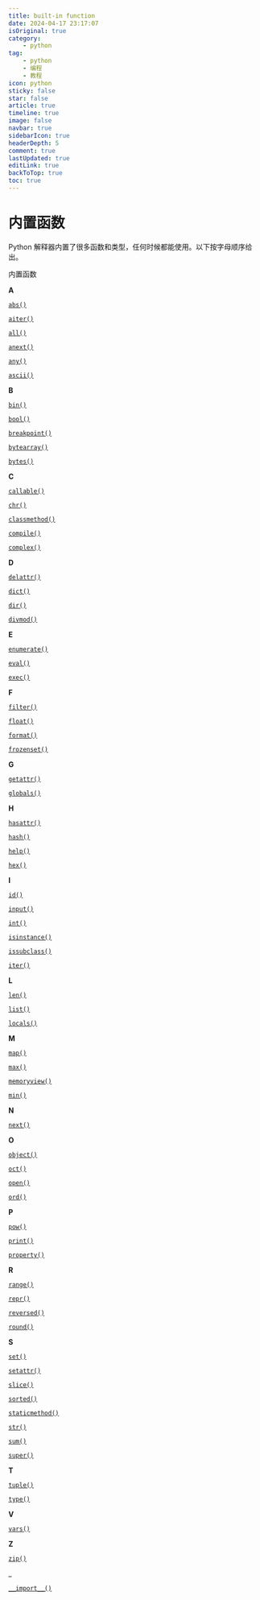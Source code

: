 ```yaml
---
title: built-in function
date: 2024-04-17 23:17:07
isOriginal: true
category:
    - python
tag:
    - python
    - 编程
    - 教程
icon: python
sticky: false
star: false
article: true
timeline: true
image: false
navbar: true
sidebarIcon: true
headerDepth: 5
comment: true
lastUpdated: true
editLink: true
backToTop: true
toc: true
---
```


# 内置函数

Python 解释器内置了很多函数和类型，任何时候都能使用。以下按字母顺序给出。

内置函数

**A**

[`abs()`](https://docs.python.org/zh-cn/3/library/functions.html#abs)

[`aiter()`](https://docs.python.org/zh-cn/3/library/functions.html#aiter)

[`all()`](https://docs.python.org/zh-cn/3/library/functions.html#all)

[`anext()`](https://docs.python.org/zh-cn/3/library/functions.html#anext)

[`any()`](https://docs.python.org/zh-cn/3/library/functions.html#any)

[`ascii()`](https://docs.python.org/zh-cn/3/library/functions.html#ascii)

**B**

[`bin()`](https://docs.python.org/zh-cn/3/library/functions.html#bin)

[`bool()`](https://docs.python.org/zh-cn/3/library/functions.html#bool)

[`breakpoint()`](https://docs.python.org/zh-cn/3/library/functions.html#breakpoint)

[`bytearray()`](https://docs.python.org/zh-cn/3/library/functions.html#func-bytearray)

[`bytes()`](https://docs.python.org/zh-cn/3/library/functions.html#func-bytes)

**C**

[`callable()`](https://docs.python.org/zh-cn/3/library/functions.html#callable)

[`chr()`](https://docs.python.org/zh-cn/3/library/functions.html#chr)

[`classmethod()`](https://docs.python.org/zh-cn/3/library/functions.html#classmethod)

[`compile()`](https://docs.python.org/zh-cn/3/library/functions.html#compile)

[`complex()`](https://docs.python.org/zh-cn/3/library/functions.html#complex)

**D**

[`delattr()`](https://docs.python.org/zh-cn/3/library/functions.html#delattr)

[`dict()`](https://docs.python.org/zh-cn/3/library/functions.html#func-dict)

[`dir()`](https://docs.python.org/zh-cn/3/library/functions.html#dir)

[`divmod()`](https://docs.python.org/zh-cn/3/library/functions.html#divmod)

**E**

[`enumerate()`](https://docs.python.org/zh-cn/3/library/functions.html#enumerate)

[`eval()`](https://docs.python.org/zh-cn/3/library/functions.html#eval)

[`exec()`](https://docs.python.org/zh-cn/3/library/functions.html#exec)

**F**

[`filter()`](https://docs.python.org/zh-cn/3/library/functions.html#filter)

[`float()`](https://docs.python.org/zh-cn/3/library/functions.html#float)

[`format()`](https://docs.python.org/zh-cn/3/library/functions.html#format)

[`frozenset()`](https://docs.python.org/zh-cn/3/library/functions.html#func-frozenset)

**G**

[`getattr()`](https://docs.python.org/zh-cn/3/library/functions.html#getattr)

[`globals()`](https://docs.python.org/zh-cn/3/library/functions.html#globals)

**H**

[`hasattr()`](https://docs.python.org/zh-cn/3/library/functions.html#hasattr)

[`hash()`](https://docs.python.org/zh-cn/3/library/functions.html#hash)

[`help()`](https://docs.python.org/zh-cn/3/library/functions.html#help)

[`hex()`](https://docs.python.org/zh-cn/3/library/functions.html#hex)

**I**

[`id()`](https://docs.python.org/zh-cn/3/library/functions.html#id)

[`input()`](https://docs.python.org/zh-cn/3/library/functions.html#input)

[`int()`](https://docs.python.org/zh-cn/3/library/functions.html#int)

[`isinstance()`](https://docs.python.org/zh-cn/3/library/functions.html#isinstance)

[`issubclass()`](https://docs.python.org/zh-cn/3/library/functions.html#issubclass)

[`iter()`](https://docs.python.org/zh-cn/3/library/functions.html#iter)

**L**

[`len()`](https://docs.python.org/zh-cn/3/library/functions.html#len)

[`list()`](https://docs.python.org/zh-cn/3/library/functions.html#func-list)

[`locals()`](https://docs.python.org/zh-cn/3/library/functions.html#locals)

**M**

[`map()`](https://docs.python.org/zh-cn/3/library/functions.html#map)

[`max()`](https://docs.python.org/zh-cn/3/library/functions.html#max)

[`memoryview()`](https://docs.python.org/zh-cn/3/library/functions.html#func-memoryview)

[`min()`](https://docs.python.org/zh-cn/3/library/functions.html#min)

**N**

[`next()`](https://docs.python.org/zh-cn/3/library/functions.html#next)

**O**

[`object()`](https://docs.python.org/zh-cn/3/library/functions.html#object)

[`oct()`](https://docs.python.org/zh-cn/3/library/functions.html#oct)

[`open()`](https://docs.python.org/zh-cn/3/library/functions.html#open)

[`ord()`](https://docs.python.org/zh-cn/3/library/functions.html#ord)

**P**

[`pow()`](https://docs.python.org/zh-cn/3/library/functions.html#pow)

[`print()`](https://docs.python.org/zh-cn/3/library/functions.html#print)

[`property()`](https://docs.python.org/zh-cn/3/library/functions.html#property)

**R**

[`range()`](https://docs.python.org/zh-cn/3/library/functions.html#func-range)

[`repr()`](https://docs.python.org/zh-cn/3/library/functions.html#repr)

[`reversed()`](https://docs.python.org/zh-cn/3/library/functions.html#reversed)

[`round()`](https://docs.python.org/zh-cn/3/library/functions.html#round)

**S**

[`set()`](https://docs.python.org/zh-cn/3/library/functions.html#func-set)

[`setattr()`](https://docs.python.org/zh-cn/3/library/functions.html#setattr)

[`slice()`](https://docs.python.org/zh-cn/3/library/functions.html#slice)

[`sorted()`](https://docs.python.org/zh-cn/3/library/functions.html#sorted)

[`staticmethod()`](https://docs.python.org/zh-cn/3/library/functions.html#staticmethod)

[`str()`](https://docs.python.org/zh-cn/3/library/functions.html#func-str)

[`sum()`](https://docs.python.org/zh-cn/3/library/functions.html#sum)

[`super()`](https://docs.python.org/zh-cn/3/library/functions.html#super)

**T**

[`tuple()`](https://docs.python.org/zh-cn/3/library/functions.html#func-tuple)

[`type()`](https://docs.python.org/zh-cn/3/library/functions.html#type)

**V**

[`vars()`](https://docs.python.org/zh-cn/3/library/functions.html#vars)

**Z**

[`zip()`](https://docs.python.org/zh-cn/3/library/functions.html#zip)

_

[`__import__()`](https://docs.python.org/zh-cn/3/library/functions.html#import__)